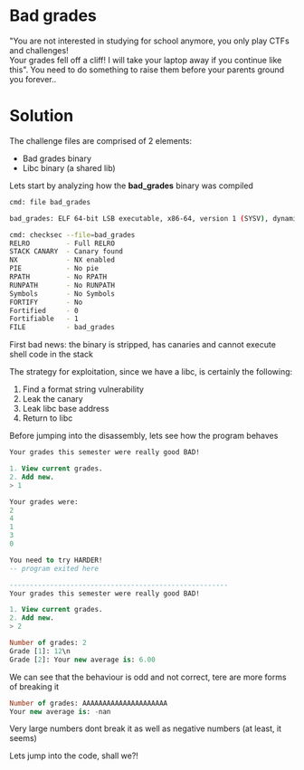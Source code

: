# Bad grades

"You are not interested in studying for school anymore, you only play CTFs and challenges!  <br>
Your grades fell off a cliff! I will take your laptop away if you continue like this". You need to do something to raise them before your parents ground you forever..

# Solution

The challenge files are comprised of 2 elements:
- Bad grades binary
- Libc binary (a shared lib)

Lets start by analyzing how the **bad_grades** binary was compiled 
```bash
cmd: file bad_grades

bad_grades: ELF 64-bit LSB executable, x86-64, version 1 (SYSV), dynamically linked, interpreter /lib64/ld-linux-x86-64.so.2, for GNU/Linux 3.2.0, BuildID[sha1]=b60153cf4a14cf069c511baaae94948e073839fe, stripped

cmd: checksec --file=bad_grades
RELRO         - Full RELRO     
STACK CANARY  - Canary found       
NX            - NX enabled
PIE           - No pie          
RPATH         - No RPATH      
RUNPATH       - No RUNPATH             
Symbols       - No Symbols      
FORTIFY       - No  
Fortified     - 0  
Fortifiable   - 1      
FILE          - bad_grades      
``` 

First bad news: the binary is stripped, has canaries and cannot execute shell code in the stack <br>

The strategy for exploitation, since we have a libc, is certainly the following:
1. Find a format string vulnerability
2. Leak the canary
3. Leak libc base address
4. Return to libc

Before jumping into the disassembly, lets see how the program behaves <br>

```sql
Your grades this semester were really good BAD!

1. View current grades.
2. Add new.
> 1

Your grades were: 
2
4
1
3
0

You need to try HARDER!
-- program exited here

------------------------------------------------------
Your grades this semester were really good BAD!

1. View current grades.
2. Add new.
> 2

Number of grades: 2
Grade [1]: 12\n
Grade [2]: Your new average is: 6.00

``` 

We can see that the behaviour is odd and not correct, tere are more forms of breaking it
```sql 
Number of grades: AAAAAAAAAAAAAAAAAAAAA
Your new average is: -nan

``` 

Very large numbers dont break it as well as negative numbers (at least, it seems) <br>

Lets jump into the code, shall we?!